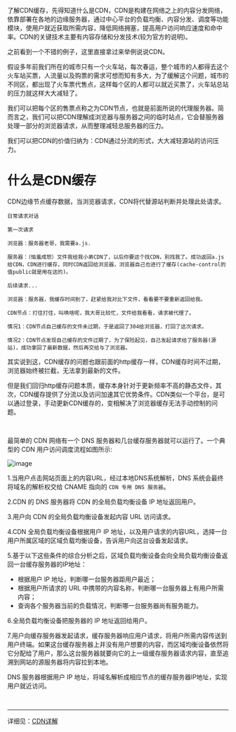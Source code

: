 了解CDN缓存，先得知道什么是CDN，CDN是构建在网络之上的内容分发网络，依靠部署在各地的边缘服务器，通过中心平台的负载均衡、内容分发、调度等功能模块，使用户就近获取所需内容，降低网络拥塞，提高用户访问响应速度和命中率。CDN的关键技术主要有内容存储和分发技术(较为官方的说明)。

之前看到一个不错的例子，这里直接拿过来举例说说CDN。

假设多年前我们所在的城市只有一个火车站，每次春运，整个城市的人都得去这个火车站买票，人流量以及购票的需求可想而知有多大，为了缓解这个问题，城市的不同区，都出现了火车票代售点，这样每个区的人都可以就近买票了，火车站总站的压力就这样大大减轻了。

我们可以把每个区的售票点称之为CDN节点，也就是前面所说的代理服务器。简而言之，我们可以把CDN理解成浏览器与服务器之间的临时站点，它会替服务器处理一部分的浏览器请求，从而整理减轻总服务器的压力。

我们可以把CDN的价值归纳为：CDN通过分流的形式，大大减轻源站的访问压力。


# 什么是CDN缓存

CDN边缘节点缓存数据，当浏览器请求，CDN将代替源站判断并处理此处请求。

```
日常请求对话

第一次请求

浏览器：服务器老哥，我需要a.js.

服务器：（恼羞成怒）文件我给我小弟CDN了，以后你要这个找CDN，别找我了。成功返回a.js给CDN，CDN进行缓存，同时CDN返回给浏览器，浏览器自己也进行了缓存(cache-control的值public就是用在这的)。

后续请求...

浏览器：服务器，我缓存时间到了，赶紧给我对比下文件，看看要不要重新返回给我。

CDN节点：打住打住，叫唤啥呢，我大哥比较忙，文件给我看看，请求被代理了。

情况1：CDN节点自己缓存的文件未过期，于是返回了304给浏览器，打回了这次请求。

情况2：CDN节点发现自己缓存的文件过期了，为了保险起见，自己发起请求给了服务器(源站)，成功拿回了最新数据，然后再交给与了浏览器。
```

其实说到这，CDN缓存的问题也跟前面的http缓存一样，CDN缓存时间不过期，浏览器始终被拦截，无法拿到最新的文件。

但是我们回归http缓存问题本质，缓存本身针对于更新频率不高的静态文件，其次，CDN缓存提供了分流以及访问加速其它优势条件。CDN类似一个平台，是可以通过登录，手动更新CDN缓存的，变相解决了浏览器缓存无法手动控制的问题。

<br>

最简单的 CDN 网络有一个 DNS 服务器和几台缓存服务器就可以运行了。一个典型的 CDN 用户访问调度流程如图所示:

![image](https://user-images.githubusercontent.com/74364990/110272673-b2546800-8005-11eb-82a1-bb4f535c87af.png)


1.当用户点击网站页面上的内容URL，经过本地DNS系统解析，DNS 系统会最终将域名的解析权交给 CNAME 指向的 `CDN 专用 DNS 服务器`。

2.CDN 的 DNS 服务器将 CDN 的全局负载均衡设备 IP 地址返回用户。

3.用户向 CDN 的全局负载均衡设备发起内容 URL 访问请求。

4.CDN 全局负载均衡设备根据用户 IP 地址，以及用户请求的内容URL，选择一台用户所属区域的区域负载均衡设备，告诉用户向这台设备发起请求。

5.基于以下这些条件的综合分析之后，区域负载均衡设备会向全局负载均衡设备返回一台缓存服务器的IP地址：
  - 根据用户 IP 地址，判断哪一台服务器距用户最近；
  - 根据用户所请求的 URL 中携带的内容名称，判断哪一台服务器上有用户所需内容；
  - 查询各个服务器当前的负载情况，判断哪一台服务器尚有服务能力。

6.全局负载均衡设备把服务器的 IP 地址返回给用户。

7.用户向缓存服务器发起请求，缓存服务器响应用户请求，将用户所需内容传送到用户终端。如果这台缓存服务器上并没有用户想要的内容，而区域均衡设备依然将它分配给了用户，那么这台服务器就要向它的上一级缓存服务器请求内容，直至追溯到网站的源服务器将内容拉到本地。


DNS 服务器根据用户 IP 地址，将域名解析成相应节点的缓存服务器IP地址，实现用户就近访问。

<br>


-----

详细见：[CDN详解](https://segmentfault.com/a/1190000010631404)
